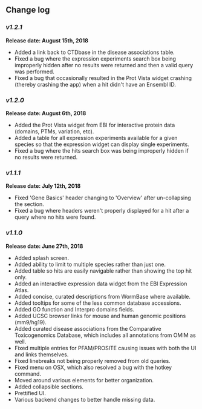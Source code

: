 ## Change log

### _**v1.2.1**_
**Release date: August 15th, 2018**
 - Added a link back to CTDbase in the disease associations table.
 - Fixed a bug where the expression experiments search box being improperly hidden after no results were returned and then a valid query was performed.
 - Fixed a bug that occasionally resulted in the Prot Vista widget crashing (thereby crashing the app) when a hit didn't have an Ensembl ID.

### _**v1.2.0**_
**Release date: August 6th, 2018**
 - Added the Prot Vista widget from EBI for interactive protein data (domains, PTMs, variation, etc).
 - Added a table for all expression experiments available for a given species so that the expression widget can display single experiments.
 - Fixed a bug where the hits search box was being improperly hidden if no results were returned.

### _**v1.1.1**_
**Release date: July 12th, 2018**
 - Fixed 'Gene Basics' header changing to 'Overview' after un-collapsing the section.
 - Fixed a bug where headers weren't properly displayed for a hit after a query where no hits were found.

### _**v1.1.0**_
**Release date: June 27th, 2018**
 - Added splash screen.
 - Added ability to limit to multiple species rather than just one.
 - Added table so hits are easily navigable rather than showing the top hit only.
 - Added an interactive expression data widget from the EBI Expression Atlas.
 - Added concise, curated descriptions from WormBase where available.
 - Added tooltips for some of the less common database accessions.
 - Added GO function and Interpro domains fields.
 - Added UCSC browser links for mouse and human genomic positions (mm9/hg19).
 - Added curated disease associations from the Comparative Toxicogenomics Database, which includes all annotations from OMIM as well.
 - Fixed multiple entries for PFAM/PROSITE causing issues with both the UI and links themselves.
 - Fixed linebreaks not being properly removed from old queries.
 - Fixed menu on OSX, which also resolved a bug with the hotkey command.
 - Moved around various elements for better organization.
 - Added collapsible sections.
 - Prettified UI.
 - Various backend changes to better handle missing data.
